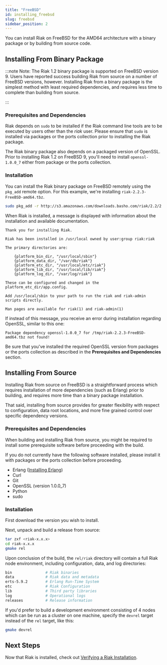 ```yaml
---
title: "FreeBSD"
id: installing_freebsd
slug: freebsd
sidebar_position: 2
---
```


[install source erlang]: ../../setup/installing/source/erlang.md

[install verify]: ../../setup/installing/verify.md

You can install Riak on FreeBSD for the AMD64 architecture with a binary package or by building from source code.

## Installing From Binary Package

:::note Note: The Riak 1.2 binary package is supported on FreeBSD version 9. Users have reported success building Riak from source on a number of FreeBSD versions, however.
Installing Riak from a binary package is the simplest method with least required dependencies, and requires less time to complete than building from source.

:::

### Prerequisites and Dependencies

Riak depends on `sudo` to be installed if the Riak command line tools are to be executed by users other than the *riak* user. Please ensure that `sudo` is installed via packages or the ports collection prior to installing the Riak package.

The Riak binary package also depends on a packaged version of OpenSSL. Prior to installing Riak 1.2 on FreeBSD 9, you'll need to install `openssl-1.0.0_7` either from package or the ports collection.

### Installation

You can install the Riak binary package on FreeBSD remotely using the
`pkg_add` remote option. For this example, we're installing `riak-2.2.3-FreeBSD-amd64.tbz`.

```bash
sudo pkg_add -r http://s3.amazonaws.com/downloads.basho.com/riak/2.2/2.2.3/freebsd/9/riak-2.2.3-FreeBSD-amd64.tbz
```

When Riak is installed, a message is displayed with information about the installation and available documentation.

    Thank you for installing Riak.

    Riak has been installed in /usr/local owned by user:group riak:riak

    The primary directories are:

        {platform_bin_dir, "/usr/local/sbin"}
        {platform_data_dir, "/var/db/riak"}
        {platform_etc_dir, "/usr/local/etc/riak"}
        {platform_lib_dir, "/usr/local/lib/riak"}
        {platform_log_dir, "/var/log/riak"}

    These can be configured and changed in the platform_etc_dir/app.config.

    Add /usr/local/sbin to your path to run the riak and riak-admin scripts directly.

    Man pages are available for riak(1) and riak-admin(1)

If instead of this message, you receive an error during installation regarding OpenSSL, similar to this one:

    Package dependency openssl-1.0.0_7 for /tmp/riak-2.2.3-FreeBSD-amd64.tbz not found!

Be sure that you've installed the required OpenSSL version from packages or the ports collection as described in the **Prerequisites and Dependencies** section.

## Installing From Source

Installing Riak from source on FreeBSD is a straightforward process which requires installation of more dependencies (such as Erlang) prior to building, and requires more time than a binary package installation.

That said, installing from source provides for greater flexibility with respect to configuration, data root locations, and more fine grained control over specific dependency versions.

### Prerequisites and Dependencies

When building and installing Riak from source, you might be required to install some prerequisite software before proceeding with the build.

If you do not currently have the following software installed, please install it with packages or the ports collection before proceeding.

* Erlang ([Installing Erlang][install source erlang])
* Curl
* Git
* OpenSSL (version 1.0.0_7)
* Python
* sudo

### Installation

First download the version you wish to install.

Next, unpack and build a release from source:

```bash
tar zxf <riak-x.x.x>
cd riak-x.x.x
gmake rel
```

Upon conclusion of the build, the `rel/riak` directory will contain a full Riak node environment, including configuration, data, and log directories:

```bash
bin               # Riak binaries
data              # Riak data and metadata
erts-5.9.2        # Erlang Run-Time System
etc               # Riak Configuration
lib               # Third party libraries
log               # Operational logs
releases          # Release information
```

If you'd prefer to build a development environment consisting of 4 nodes which can be run as a cluster on one machine, specify the `devrel` target instead of the `rel` target, like this:

```bash
gmake devrel
```

## Next Steps

Now that Riak is installed, check out [Verifying a Riak Installation][install verify].
